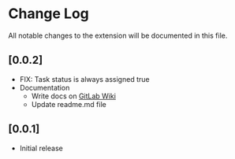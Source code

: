 # Change Log
All notable changes to the extension will be documented in this file.

## [0.0.2]
- FIX: Task status is always assigned true
- Documentation
  - Write docs on [GitLab Wiki](https://gitlab.com/codecarrot/makerlog-vscode/wikis/Introduction)
  - Update readme.md file

## [0.0.1]
- Initial release